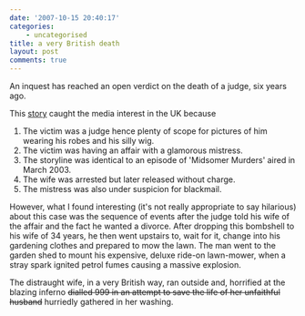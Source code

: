```yaml
---
date: '2007-10-15 20:40:17'
categories:
    - uncategorised
title: a very British death
layout: post
comments: true
---
```


An inquest has reached an open verdict on the death of a judge, six
years ago.

This [story](http://news.bbc.co.uk/1/hi/england/somerset/7041059.stm)
caught the media interest in the UK because

1.  The victim was a judge hence plenty of scope for pictures of him
    wearing his robes and his silly wig.
2.  The victim was having an affair with a glamorous mistress.
3.  The storyline was identical to an episode of 'Midsomer Murders'
    aired in March 2003.
4.  The wife was arrested but later released without charge.
5.  The mistress was also under suspicion for blackmail.

However, what I found interesting (it's not really appropriate to say
hilarious) about this case was the sequence of events after the judge
told his wife of the affair and the fact he wanted a divorce. After
dropping this bombshell to his wife of 34 years, he then went upstairs
to, wait for it, change into his gardening clothes and prepared to mow
the lawn.
The man went to the garden shed to mount his expensive, deluxe ride-on
lawn-mower, when a stray spark ignited petrol fumes causing a massive
explosion.

The distraught wife, in a very British way, ran outside and, horrified
at the blazing inferno ~~dialled 999 in an attempt to save the life of
her unfaithful husband~~ hurriedly gathered in her washing.
